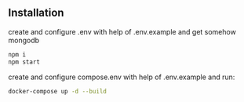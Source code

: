 ## Installation

create and configure .env with help of .env.example
and get somehow mongodb

```sh
npm i
npm start
```

create and configure compose.env with help of .env.example
and run:
```sh
docker-compose up -d --build
```
